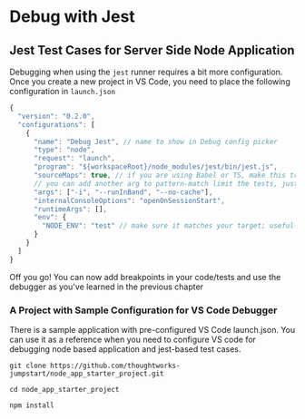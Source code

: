 # Debug with Jest

## Jest Test Cases for Server Side Node Application

Debugging when using the `jest` runner requires a bit more configuration. Once you create a new project in VS Code, you need to place the following configuration in `launch.json`

```javascript
{
  "version": "0.2.0",
  "configurations": [
    {
      "name": "Debug Jest", // name to show in Debug config picker
      "type": "node",
      "request": "launch",
      "program": "${workspaceRoot}/node_modules/jest/bin/jest.js",
      "sourceMaps": true, // if you are using Babel or TS, make this true
      // you can add another arg to pattern-match limit the tests, just as when normally running jest
      "args": ["-i", "--runInBand", "--no-cache"],
      "internalConsoleOptions": "openOnSessionStart",
      "runtimeArgs": [],
      "env": {
        "NODE_ENV": "test" // make sure it matches your target; useful for babel config
      }
    }
  ]
}
```

Off you go! You can now add breakpoints in your code/tests and use the debugger as you've learned in the previous chapter

### A Project with Sample Configuration for VS Code Debugger

There is a sample application with pre-configured VS Code launch.json. You can use it as a reference when you need to configure VS code for debugging node based application and jest-based test cases.

```text
git clone https://github.com/thoughtworks-jumpstart/node_app_starter_project.git

cd node_app_starter_project

npm install
```

